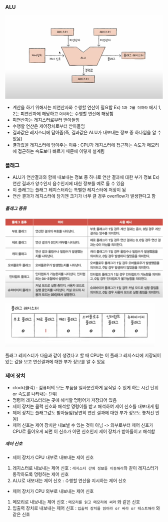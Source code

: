 ### ALU

![](../../README_resources/Pasted%20image%2020240110163850.png)

- 계산을 하기 위해서는 피연산자와 수행할 연산이 필요함
Ex) `1과 2를 더하라` 에서 1, 2는 피연산자에 해당하고 `더하라`는 수행할 연산에 해당함
- 피연산자는 레지스터로부터 받아들임
- 수행할 연산은 제어장치로부터 받아들임
- 결과값은 레지스터에 담아줌(즉, 결과값은 ALU가 내보내는 정보 중 하나임을 알 수 있음)
- 결과값을 레지스터에 담아주는 이유 : CPU가 레지스터에 접근하는 속도가 메모리에 접근하는 속도보다 빠르기 때문에 이렇게 설계됨

### 플래그
- ALU가 연산결과와 함께 내보내는 정보 중 하나로 연산 결과에 대한 부가 정보
Ex) 연산 결과가 양수인지 음수인지에 대한 정보를 예로 들 수 있음
- 이 플래그는 플래그 레지스터라는 특별한 레지스터에 저장이 됨
- 연산 결과가 레지스터에 담기엔 크기가 너무 클 경우 overflow가 발생한다고 함
##### 플래그 종류
![](../../README_resources/Pasted%20image%2020240110164937.png)

![](../../README_resources/Pasted%20image%2020240110165134.png)

플래그 레지스터가 다음과 같이 생겼다고 할 때 CPU는 이 플래그 레지스터에 저장되어 있는 값을 보고 연산결과에 대한 부가 정보를 알 수 있음

### 제어 장치
- clock(클럭) : 컴퓨터의 모든 부품을 일사분란하게 움직일 수 있게 하는 시간 단위 or 속도를 나타내는 단위 
- 명령어 레지스터라는 곳에 해석할 명령어가 저장되어 있음
- 제어 장치는 클럭 신호와 해석할 명령어를 받고 해석하여 제어 신호를 내보내게 됨
- 제어 장치는 플래그값도 받아들임(당연히 연산 결과에 대한 부가 정보도 놓쳐선 안 됨)
- 제어 신호는 제어 장치만 내보낼 수 있는 것이 아님 -> 외부로부터 제어 신호가 CPU로 들어오게 되면 이 신호가 어떤 신호인지 제어 장치가 받아들이고 해석함
##### 제어 신호
- 제어 장치가 CPU 내부로 내보내는 제어 신호
1. 레지스터로 내보내는 제어 신호 : `레지스터 간에 정보를 이동해라`와 같이 레지스터가 동작하도록 명령하는 제어 신호
2. ALU로 내보내는 제어 신호 : 수행할 연산을 지시하는 제어 신호
- 제어 장치가 CPU 외부로 내보내는 제어 신호
1. 메모리로 내보내는 제어 신호 : `메모리를 읽고 메모리에 써라` 와 같은 신호
2. 입출력 장치로 내보내는 제어 신호 : `입출력 장치를 읽어라 or 써라 or 테스트해라` 와 같은 신호
